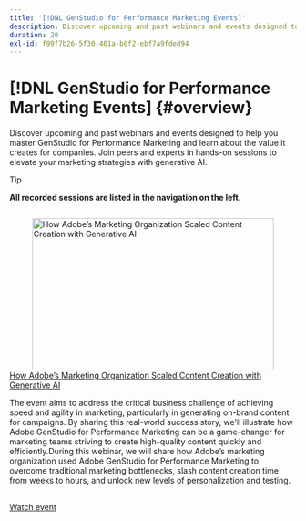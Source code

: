 ```yaml
---
title: '[!DNL GenStudio for Performance Marketing Events]'
description: Discover upcoming and past webinars and events designed to help you master GenStudio for Performance Marketing and learn about the value it creates for companies. Join peers and experts in hands-on sessions to elevate your marketing strategies with generative AI.
duration: 20
exl-id: f99f7b26-5f30-401a-b0f2-ebf7a9fded94
---
```

# [!DNL GenStudio for Performance Marketing Events] {#overview}

Discover upcoming and past webinars and events designed to help you master GenStudio for Performance Marketing and learn about the value it creates for companies. Join peers and experts in hands-on sessions to elevate your marketing strategies with generative AI.

>[!TIP]
>
>**All recorded sessions are listed in the navigation on the left**.

<!-- CARDS

{cta  = Watch event}

* adobe-marketing-gen-ai.md

-->
<!-- START CARDS HTML - DO NOT MODIFY BY HAND -->
<div class="columns">
    <div class="column is-half-tablet is-half-desktop is-one-third-widescreen" aria-label="How Adobe’s Marketing Organization Scaled Content Creation with Generative AI">
        <div class="card" style="height: 100%; display: flex; flex-direction: column; height: 100%;">
            <div class="card-image">
                <figure class="image x-is-16by9">
                    <a href="adobe-marketing-gen-ai.md" title="How Adobe’s Marketing Organization Scaled Content Creation with Generative AI" target="_blank" rel="referrer">
                        <img class="is-bordered-r-small" src="https://video.tv.adobe.com/v/3435049/?format=jpeg&nocache=1752782883241" alt="How Adobe’s Marketing Organization Scaled Content Creation with Generative AI"
                             style="width: 100%; aspect-ratio: 16 / 9; object-fit: cover; overflow: hidden; display: block; margin: auto;">
                    </a>
                </figure>
            </div>
            <div class="card-content is-padded-small" style="display: flex; flex-direction: column; flex-grow: 1; justify-content: space-between;">
                <div class="top-card-content">
                    <p class="headline is-size-6 has-text-weight-bold">
                        <a href="adobe-marketing-gen-ai.md" target="_blank" rel="referrer" title="How Adobe’s Marketing Organization Scaled Content Creation with Generative AI">How Adobe’s Marketing Organization Scaled Content Creation with Generative AI</a>
                    </p>
                    <p class="is-size-6">The event aims to address the critical business challenge of achieving speed and agility in marketing, particularly in generating on-brand content for campaigns. By sharing this real-world success story, we'll illustrate how Adobe GenStudio for Performance Marketing can be a game-changer for marketing teams striving to create high-quality content quickly and efficiently.During this webinar, we will share how Adobe’s marketing organization used Adobe GenStudio for Performance Marketing to overcome traditional marketing bottlenecks, slash content creation time from weeks to hours, and unlock new levels of personalization and testing.</p>
                </div>
                <a href="adobe-marketing-gen-ai.md" target="_blank" rel="referrer" class="spectrum-Button spectrum-Button--outline spectrum-Button--primary spectrum-Button--sizeM" style="align-self: flex-start; margin-top: 1rem;">
                    <span class="spectrum-Button-label has-no-wrap has-text-weight-bold">Watch event</span>
                </a>
            </div>
        </div>
    </div>
</div>
<!-- END CARDS HTML - DO NOT MODIFY BY HAND -->